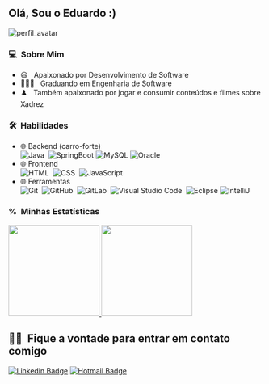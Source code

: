 ## Olá, Sou o Eduardo :)

![perfil_avatar](https://user-images.githubusercontent.com/27317860/155434806-e07f4009-576e-445c-ad78-51c758cff1fb.jpeg)

### 💻 &nbsp;Sobre Mim 

- 😃 &nbsp; Apaixonado por Desenvolvimento de Software
- 👨🏾‍💻 &nbsp; Graduando em Engenharia de Software
- ♟️ &nbsp; Também apaixonado por jogar e consumir conteúdos e filmes sobre Xadrez


### 🛠 &nbsp;Habilidades

- 🌐 Backend (carro-forte)<br>
![Java](https://img.shields.io/badge/-Java%208/11-333333?style=flat&logo=java) &nbsp;![SpringBoot](https://img.shields.io/badge/Spring-333333?style=flat&logo=spring)&nbsp;![MySQL](https://img.shields.io/badge/MySql-333333?style=flat&logo=mysql)&nbsp;![Oracle](https://img.shields.io/badge/Oracle-333333?style=flat&logo=oracle)<br>
- 🌐 Frontend<br>
![HTML](https://img.shields.io/badge/-HTML-333333?style=flat&logo=HTML5) &nbsp;![CSS](https://img.shields.io/badge/-CSS-333333?style=flat&logo=CSS3&logoColor=1572B6) &nbsp;![JavaScript](https://img.shields.io/badge/-JavaScript-333333?style=flat&logo=javascript)<br>
- 🌐 Ferramentas<br>
![Git](https://img.shields.io/badge/-Git-333333?style=flat&logo=git) &nbsp;![GitHub](https://img.shields.io/badge/-GitHub-333333?style=flat&logo=github) &nbsp;![GitLab](https://img.shields.io/badge/-GitLab-333333?style=flat&logo=gitlab) &nbsp;![Visual Studio Code](https://img.shields.io/badge/-Visual%20Studio%20Code-333333?style=flat&logo=visual-studio-code&logoColor=007ACC) &nbsp;![Eclipse](https://img.shields.io/badge/Eclipse-333333?style=flat&logo=eclipse)&nbsp;![IntelliJ](https://img.shields.io/badge/IntelliJ-333333?style=flat&logo=intellij)

### % &nbsp;Minhas Estatísticas
<p>
<a href="https://github.com/eRodriguesSantana">
  <img height="180em" src="https://github-readme-stats.vercel.app/api?username=eRodriguesSantana&show_icons=true&theme=radical" />
  <img height="180em" src="https://github-readme-stats-eight-theta.vercel.app/api/top-langs/?username=eRodriguesSantana&theme=radical&layout=compact&exclude_lang=java+r" />
</a>
</p>

## 🤝🏾 &nbsp;Fique a vontade para entrar em contato comigo
[![Linkedin Badge](https://img.shields.io/badge/-Eduardo%20Rodrigues%20Santana-blue?style=flat-square&logo=Linkedin&logoColor=white&link=https://www.linkedin.com/in/eduardo-rodrigues-santana/)](https://www.linkedin.com/in/eduardo-rodrigues-santana/)  [![Hotmail Badge](https://img.shields.io/badge/-Eduardo%20Rodrigues%20Santana-0078D4?style=flat-square&logo=microsoft-outlook&logoColor=white&link=mailto:eduardo.r.santana@hotmail.com)](mailto:eduardo.r.santana@hotmail.com)

